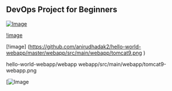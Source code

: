 ## DevOps Project for Beginners   

[![Image](https://github.com/yankils/Simple-DevOps-Project/blob/master/Devops_course.PNG "DevOps Project - CI/CD with Jenkins Ansible Docker Kubernetes ")](https://www.udemy.com/course/valaxy-devops/?referralCode=8147A5CF4C8C7D9E253F)



[!image](https://github.com/anirudhadak2/hello-world-webapp/master/tomcat9-webapp.png )




 [!image] (https://github.com/anirudhadak2/hello-world-webapp/master/webapp/src/main/webapp/tomcat9.png )

hello-world-webapp/webapp
webapp/src/main/webapp/tomcat9-webapp.png




[![Image](https://github.com/yankils/Simple-DevOps-Project/blob/master/tomcat9-webapp.png)
